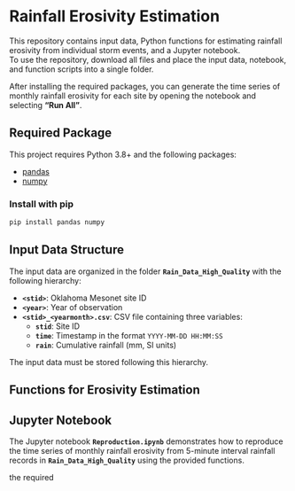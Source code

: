 # Rainfall Erosivity Estimation

This repository contains input data, Python functions for estimating rainfall erosivity from individual storm events, and a Jupyter notebook.  
To use the repository, download all files and place the input data, notebook, and function scripts into a single folder.  

After installing the required packages, you can generate the time series of monthly rainfall erosivity for each site by opening the notebook and selecting **“Run All”**.  


## Required Package

This project requires Python 3.8+ and the following packages:

- [pandas](https://pandas.pydata.org/)  
- [numpy](https://numpy.org/)  

### Install with pip
```bash
pip install pandas numpy
```

## Input Data Structure

The input data are organized in the folder **`Rain_Data_High_Quality`** with the following hierarchy:  

- **`<stid>`**: Oklahoma Mesonet site ID  
- **`<year>`**: Year of observation  
- **`<stid>_<yearmonth>.csv`**: CSV file containing three variables:  
  - **`stid`**: Site ID  
  - **`time`**: Timestamp in the format `YYYY-MM-DD HH:MM:SS`  
  - **`rain`**: Cumulative rainfall (mm, SI units)

The input data must be stored following this hierarchy.  

## Functions for Erosivity Estimation



## Jupyter Notebook

The Jupyter notebook **`Reproduction.ipynb`** demonstrates how to reproduce the time series of monthly rainfall erosivity from 5-minute interval rainfall records in **`Rain_Data_High_Quality`** using the provided functions.  

the required 


